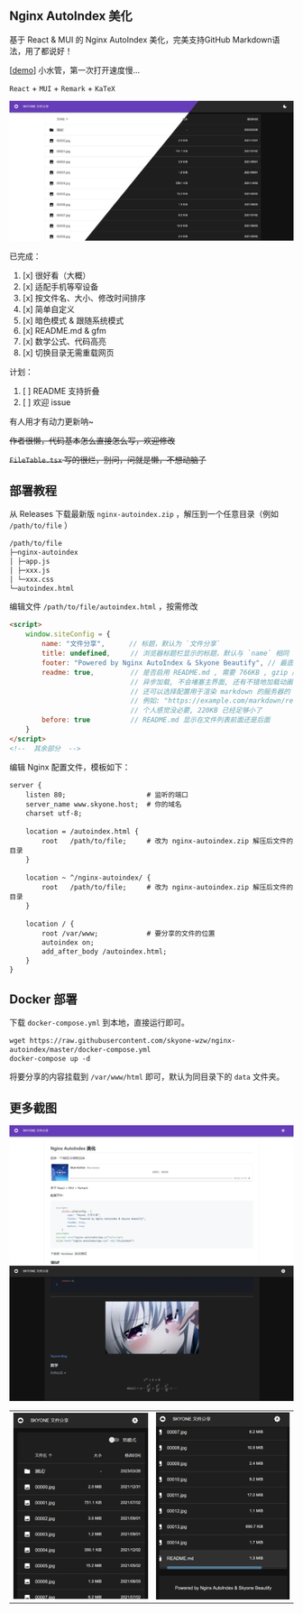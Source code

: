 ## Nginx AutoIndex 美化

基于 React & MUI 的 Nginx AutoIndex 美化，完美支持GitHub Markdown语法，用了都说好！

[[demo](https://nginx-autoindex-demo.skyone.host)] 小水管，第一次打开速度慢...

`React` + `MUI` + `Remark` + `KaTeX`

![预览](/screenshot/preview.webp)

已完成：

1. [x] 很好看（大概）
2. [x] 适配手机等窄设备
3. [x] 按文件名、大小、修改时间排序
4. [x] 简单自定义
5. [x] 暗色模式 & 跟随系统模式
6. [x] README.md & gfm
7. [x] 数学公式、代码高亮
8. [x] 切换目录无需重载网页

计划：

1. [ ] README 支持折叠
2. [ ] 欢迎 issue

有人用才有动力更新呐~

~~作者很懒，代码基本怎么直接怎么写，欢迎修改~~

~~`FileTable.tsx` 写的很烂，别问，问就是懒，不想动脑子~~

## 部署教程

从 Releases 下载最新版 `nginx-autoindex.zip` ，解压到一个任意目录（例如 `/path/to/file` ）

```
/path/to/file
├─nginx-autoindex
│ ├─app.js
│ ├─xxx.js
│ └─xxx.css
└─autoindex.html
```

编辑文件 `/path/to/file/autoindex.html` ，按需修改

```html
<script>
    window.siteConfig = {
        name: "文件分享",      // 标题，默认为 `文件分享`
        title: undefined,     // 浏览器标题栏显示的标题，默认与 `name` 相同
        footer: "Powered by Nginx AutoIndex & Skyone Beautify", // 最底部的说明
        readme: true,         // 是否启用 README.md , 需要 766KB , gzip 压缩后约 220KB
                              // 异步加载, 不会堵塞主界面, 还有不错地加载动画
                              // 还可以选择配置用于渲染 markdown 的服务器的 URL
                              // 例如: "https://example.com/markdown/render"
                              // 个人感觉没必要, 220KB 已经足够小了
        before: true          // README.md 显示在文件列表前面还是后面
    }
</script>
<!--  其余部分  -->
```

编辑 Nginx 配置文件，模板如下：

```nginx
server {
    listen 80;                    # 监听的端口
    server_name www.skyone.host;  # 你的域名
    charset utf-8;

    location = /autoindex.html {
        root   /path/to/file;     # 改为 nginx-autoindex.zip 解压后文件的目录
    }

    location ~ ^/nginx-autoindex/ {
        root   /path/to/file;     # 改为 nginx-autoindex.zip 解压后文件的目录
    }

    location / {
        root /var/www;            # 要分享的文件的位置
        autoindex on;
        add_after_body /autoindex.html;
    }
}
```

## Docker 部署

下载 `docker-compose.yml` 到本地，直接运行即可。

```shell
wget https://raw.githubusercontent.com/skyone-wzw/nginx-autoindex/master/docker-compose.yml
docker-compose up -d
```

将要分享的内容挂载到 `/var/www/html` 即可，默认为同目录下的 `data` 文件夹。

## 更多截图

![preview.webp](/screenshot/markdown.webp)
![markdown-dark.webp](/screenshot/markdown-dark.webp)

|                                             |                                            |
|---------------------------------------------|--------------------------------------------|
| ![phone-01.webp](/screenshot/phone-01.webp) | ![phone-02.webp](screenshot/phone-02.webp) |
